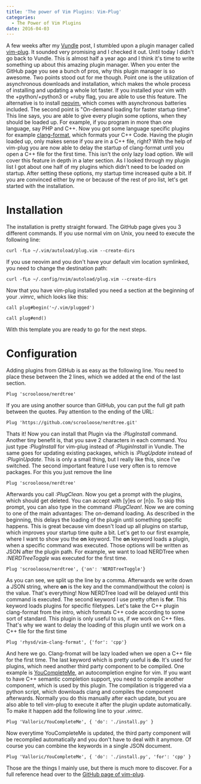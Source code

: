 ```yaml
---
title: 'The power of Vim Plugins: Vim-Plug'
categories:
  - The Power of Vim Plugins
date: 2016-04-03
---
```


A few weeks after my
[Vundle](http://snow-dev.com/the-power-of-vim-plugins-vundle/) post, I stumbled
upon a plugin manager called [vim-plug](https://github.com/junegunn/vim-plug).
It sounded very promising and I checked it out. Until today I didn't go back to
Vundle. This is almost half a year ago and I think it's time to write something
up about this amazing plugin manager. When you enter the GitHub page you see a
bunch of pros, why this plugin manager is so awesome. Two points stood out for
me though. Point one is the utilization of asynchronous downloads and
installation, which makes the whole process of installing and updating a whole
lot faster. If you installed your vim with the +python/+python3 or +ruby flag,
you are able to use this feature. The alternative is to install
[neovim](https://neovim.io/), which comes with asynchronous batteries included.
The second point is "On-demand loading for faster startup time". This line
says, you are able to give every plugin some options, when they should be
loaded up. For example, if you program in more than one language, say PHP and
C++. Now you got some language specific plugins for example
[clang-format](https://github.com/rhysd/vim-clang-format), which formats your
C++ Code. Having the plugin loaded up, only makes sense if you are in a C++
file, right? With the help of vim-plug you are now able to delay the startup of
clang-format until you open a C++ file for the first time. This isn't the only
lazy load option. We will cover this feature in depth in a later section. As I
looked through my plugin list I got about one half of my plugins which didn't
need to be loaded on startup. After setting these options, my startup time
increased quite a bit. If you are convinced either by me or because of the rest
of pro list, let's get started with the installation.  

# Installation 
The installation is pretty straight forward. The GitHub page
gives you 3 different commands. If you use normal vim on Unix, you need to
execute the following line:

```
curl -fLo ~/.vim/autoload/plug.vim --create-dirs
```

If you use neovim and you don't have your default vim location symlinked, you
need to change the destination path:

```
curl -fLo ~/.config/nvim/autoload/plug.vim --create-dirs
```

Now that you have vim-plug installed you need a section at the beginning of
your _.vimrc_, which looks like this: 
```vim
call plug#begin('~/.vim/plugged')

call plug#end()
```

With this template you are ready to go for the next steps.  

# Configuration
Adding plugins from GitHub is as easy as the following line.
You need to place these between the 2 lines, which we added at the end of the
last section.

```
Plug 'scrooloose/nerdtree'
```

If you are using another source than GitHub, you can put the full git path
between the quotes. Pay attention to the ending of the URL:

```
Plug 'https://github.com/scrooloose/nerdtree.git'
```

Thats it! Now you can install that Plugin via the _:PlugInstall_ command.
Another tiny benefit is, that you save 2 characters in each command. You just
type _:PlugInstall_ for vim-plug instead of _:PluginInstall_ in Vundle. The
same goes for updating existing packages, which is _:PlugUpdate_ instead of
_:PluginUpdate_. This is only a small thing, but I really like this, since I've
switched. The second important feature I use very often is to remove packages.
For this you just remove the line

```
Plug 'scrooloose/nerdtree'
```

Afterwards you call _:PlugClean_. Now you get a prompt with the plugins, which
should get deleted. You can accept with \[y\]es or \[n\]o. To skip this prompt,
you can also type in the command _:PlugClean!_. Now we are coming to one of the
main advantages: The on-demand loading. As described in the beginning, this
delays the loading of the plugin until something specific happens. This is
great because vim doesn't load up all plugins on startup, which improves your
startup time quite a bit. Let's get to our first example, where I want to show
you the __on__ keyword. The __on__ keyword loads a plugin, when a specific
command was executed. Those options will be written as JSON after the plugin
path. For example, we want to load NERDTree when _:NERDTreeToggle_ was
executed for the first time.

```
Plug 'scrooloose/nerdtree', {'on': 'NERDTreeToggle'}
```

As you can see, we split up the line by a comma. Afterwards we write down a
JSON string, where __on__ is the key and the command(without the colon) is the
value. That's everything! Now NERDTree load will be delayed until this command
is executed. The second keyword I use pretty often is __for__. This keyword
loads plugins for specific filetypes. Let's take the C++ plugin clang-format
from the intro, which formats C++ code according to some sort of standard. This
plugin is only useful to us, if we work on C++ files. That's why we want to
delay the loading of this plugin until we work on a C++ file for the first time

```
Plug 'rhysd/vim-clang-format', {'for': 'cpp'}
```

And here we go. Clang-fromat will be lazy loaded when we open a C++ file for
the first time. The last keyword which is pretty useful is __do__. It's used
for plugins, which need another third party component to be compiled. One
example is [YouCompleteMe](https://github.com/Valloric/YouCompleteMe), an
autocompletion engine for vim. If you want to have C++ semantic completion
support, you need to compile another component, which is used by this plugin.
The compilation is triggered via a python script, which downloads clang and
compiles the component afterwards. Normally you do this manually after each
update, but you are also able to tell vim-plug to execute it after the plugin
update automatically. To make it happen add the following line to your
_.vimrc_.

```
Plug 'Valloric/YouCompleteMe', { 'do': './install.py' }
```

Now everytime YouCompleteMe is updated, the third party component will be
recompiled automatically and you don't have to deal with it anymore. Of course
you can combine the keywords in a single JSON document.

```
Plug 'Valloric/YouCompleteMe', { 'do': './install.py', 'for': 'cpp' }
```

Those are the things I mainly use, but there is much more to discover. For a
full reference head over to the [GitHub page of
vim-plug](https://github.com/junegunn/vim-plug).
